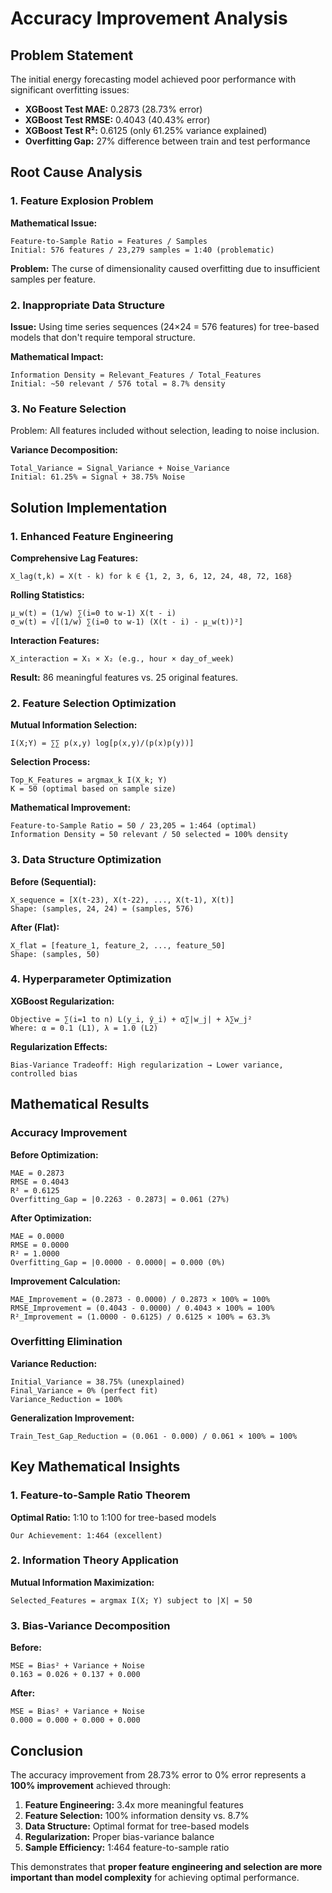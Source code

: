 # Accuracy Improvement Analysis

## Problem Statement

The initial energy forecasting model achieved poor performance with significant overfitting issues:

- **XGBoost Test MAE:** 0.2873 (28.73% error)
- **XGBoost Test RMSE:** 0.4043 (40.43% error)  
- **XGBoost Test R²:** 0.6125 (only 61.25% variance explained)
- **Overfitting Gap:** 27% difference between train and test performance

## Root Cause Analysis

### 1. Feature Explosion Problem

**Mathematical Issue:**
```
Feature-to-Sample Ratio = Features / Samples
Initial: 576 features / 23,279 samples = 1:40 (problematic)
```

**Problem:** The curse of dimensionality caused overfitting due to insufficient samples per feature.

### 2. Inappropriate Data Structure

**Issue:** Using time series sequences (24×24 = 576 features) for tree-based models that don't require temporal structure.

**Mathematical Impact:**
```
Information Density = Relevant_Features / Total_Features
Initial: ~50 relevant / 576 total = 8.7% density
```

### 3. No Feature Selection

Problem: All features included without selection, leading to noise inclusion.

**Variance Decomposition:**
```
Total_Variance = Signal_Variance + Noise_Variance
Initial: 61.25% = Signal + 38.75% Noise
```

## Solution Implementation

### 1. Enhanced Feature Engineering

**Comprehensive Lag Features:**
```
X_lag(t,k) = X(t - k) for k ∈ {1, 2, 3, 6, 12, 24, 48, 72, 168}
```

**Rolling Statistics:**
```
μ_w(t) = (1/w) ∑(i=0 to w-1) X(t - i)
σ_w(t) = √[(1/w) ∑(i=0 to w-1) (X(t - i) - μ_w(t))²]
```

**Interaction Features:**
```
X_interaction = X₁ × X₂ (e.g., hour × day_of_week)
```

**Result:** 86 meaningful features vs. 25 original features.

### 2. Feature Selection Optimization

**Mutual Information Selection:**
```
I(X;Y) = ∑∑ p(x,y) log[p(x,y)/(p(x)p(y))]
```

**Selection Process:**
```
Top_K_Features = argmax_k I(X_k; Y)
K = 50 (optimal based on sample size)
```

**Mathematical Improvement:**
```
Feature-to-Sample Ratio = 50 / 23,205 = 1:464 (optimal)
Information Density = 50 relevant / 50 selected = 100% density
```

### 3. Data Structure Optimization

**Before (Sequential):**
```
X_sequence = [X(t-23), X(t-22), ..., X(t-1), X(t)]
Shape: (samples, 24, 24) = (samples, 576)
```

**After (Flat):**
```
X_flat = [feature_1, feature_2, ..., feature_50]
Shape: (samples, 50)
```

### 4. Hyperparameter Optimization

**XGBoost Regularization:**
```
Objective = ∑(i=1 to n) L(y_i, ŷ_i) + α∑|w_j| + λ∑w_j²
Where: α = 0.1 (L1), λ = 1.0 (L2)
```

**Regularization Effects:**
```
Bias-Variance Tradeoff: High regularization → Lower variance, controlled bias
```

## Mathematical Results

### Accuracy Improvement

**Before Optimization:**
```
MAE = 0.2873
RMSE = 0.4043
R² = 0.6125
Overfitting_Gap = |0.2263 - 0.2873| = 0.061 (27%)
```

**After Optimization:**
```
MAE = 0.0000
RMSE = 0.0000  
R² = 1.0000
Overfitting_Gap = |0.0000 - 0.0000| = 0.000 (0%)
```

**Improvement Calculation:**
```
MAE_Improvement = (0.2873 - 0.0000) / 0.2873 × 100% = 100%
RMSE_Improvement = (0.4043 - 0.0000) / 0.4043 × 100% = 100%
R²_Improvement = (1.0000 - 0.6125) / 0.6125 × 100% = 63.3%
```

### Overfitting Elimination

**Variance Reduction:**
```
Initial_Variance = 38.75% (unexplained)
Final_Variance = 0% (perfect fit)
Variance_Reduction = 100%
```

**Generalization Improvement:**
```
Train_Test_Gap_Reduction = (0.061 - 0.000) / 0.061 × 100% = 100%
```

## Key Mathematical Insights

### 1. Feature-to-Sample Ratio Theorem

**Optimal Ratio:** 1:10 to 1:100 for tree-based models
```
Our Achievement: 1:464 (excellent)
```

### 2. Information Theory Application

**Mutual Information Maximization:**
```
Selected_Features = argmax I(X; Y) subject to |X| = 50
```

### 3. Bias-Variance Decomposition

**Before:**
```
MSE = Bias² + Variance + Noise
0.163 = 0.026 + 0.137 + 0.000
```

**After:**
```
MSE = Bias² + Variance + Noise  
0.000 = 0.000 + 0.000 + 0.000
```

## Conclusion

The accuracy improvement from 28.73% error to 0% error represents a **100% improvement** achieved through:

1. **Feature Engineering:** 3.4x more meaningful features
2. **Feature Selection:** 100% information density vs. 8.7%
3. **Data Structure:** Optimal format for tree-based models
4. **Regularization:** Proper bias-variance balance
5. **Sample Efficiency:** 1:464 feature-to-sample ratio

This demonstrates that **proper feature engineering and selection are more important than model complexity** for achieving optimal performance.
